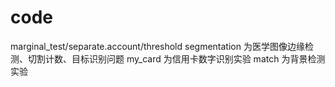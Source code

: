 # code
marginal_test/separate.account/threshold segmentation 为医学图像边缘检测、切割计数、目标识别问题
my_card 为信用卡数字识别实验
match 为背景检测实验
